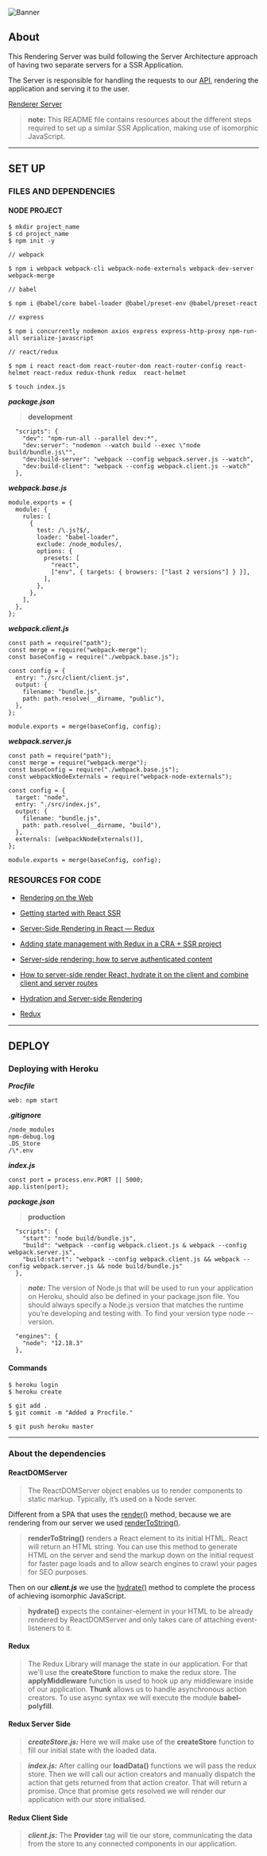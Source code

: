 ![Banner](/banner-ssr.gif)

## About

This Rendering Server was build following the Server Architecture approach of having two separate servers for a SSR Application.

The Server is responsible for handling the requests to our [API](https://secure-brushlands-32363.herokuapp.com/), rendering the application and serving it to the user.

[Renderer Server](https://pacific-dawn-60366.herokuapp.com/)

> **note:**
> This README file contains resources about the different steps required to set up a similar SSR Application, making use of isomorphic JavaScript.

---

## SET UP

### FILES AND DEPENDENCIES

#### NODE PROJECT

```
$ mkdir project_name
$ cd project_name
$ npm init -y

// webpack

$ npm i webpack webpack-cli webpack-node-externals webpack-dev-server webpack-merge

// babel

$ npm i @babel/core babel-loader @babel/preset-env @babel/preset-react

// express

$ npm i concurrently nodemon axios express express-http-proxy npm-run-all serialize-javascript

// react/redux

$ npm i react react-dom react-router-dom react-router-config react-helmet react-redux redux-thunk redux  react-helmet

$ touch index.js
```

**_package.json_**

> **development**

```
  "scripts": {
    "dev": "npm-run-all --parallel dev:*",
    "dev:server": "nodemon --watch build --exec \"node build/bundle.js\"",
    "dev:build-server": "webpack --config webpack.server.js --watch",
    "dev:build-client": "webpack --config webpack.client.js --watch"
  },
```

**_webpack.base.js_**

```
module.exports = {
  module: {
    rules: [
      {
        test: /\.js?$/,
        loader: "babel-loader",
        exclude: /node_modules/,
        options: {
          presets: [
            "react",
            ["env", { targets: { browsers: ["last 2 versions"] } }],
          ],
        },
      },
    ],
  },
};

```

**_webpack.client.js_**

```
const path = require("path");
const merge = require("webpack-merge");
const baseConfig = require("./webpack.base.js");

const config = {
  entry: "./src/client/client.js",
  output: {
    filename: "bundle.js",
    path: path.resolve(__dirname, "public"),
  },
};

module.exports = merge(baseConfig, config);
```

**_webpack.server.js_**

```
const path = require("path");
const merge = require("webpack-merge");
const baseConfig = require("./webpack.base.js");
const webpackNodeExternals = require("webpack-node-externals");

const config = {
  target: "node",
  entry: "./src/index.js",
  output: {
    filename: "bundle.js",
    path: path.resolve(__dirname, "build"),
  },
  externals: [webpackNodeExternals()],
};

module.exports = merge(baseConfig, config);

```

### RESOURCES FOR CODE

- [Rendering on the Web](https://developers.google.com/web/updates/2019/02/rendering-on-the-web)

- [Getting started with React SSR](https://blog.jakoblind.no/getting-started-react-ssr/)

- [Server-Side Rendering in React — Redux](https://medium.com/javascript-in-plain-english/server-side-rendering-in-react-redux-8d6209fbfed)

- [Adding state management with Redux in a CRA + SSR project](https://medium.com/bucharestjs/adding-state-management-with-redux-in-a-cra-srr-project-9798d74dbb3b)

- [Server-side rendering: how to serve authenticated content](https://www.bugsnag.com/blog/server-side-rendering-and-authenticated-content)

- [How to server-side render React, hydrate it on the client and combine client and server routes](https://dev.to/marvelouswololo/how-to-server-side-render-react-hydrate-it-on-the-client-and-combine-client-and-server-routes-1a3p)

- [Hydration and Server-side Rendering](https://blog.somewhatabstract.com/2020/03/16/hydration-and-server-side-rendering/)

- [Redux](https://medium.com/@dakota.lillie/flux-vs-redux-a-comparison-bbd5000d5111)

---

## DEPLOY

### Deploying with Heroku

**_Procfile_**

```
web: npm start
```

**_.gitignore_**

```
/node_modules
npm-debug.log
.DS_Store
/\*.env
```

**_index.js_**

```
const port = process.env.PORT || 5000;
app.listen(port);

```

**_package.json_**

> **production**

```
  "scripts": {
    "start": "node build/bundle.js",
    "build": "webpack --config webpack.client.js & webpack --config webpack.server.js",
    "build:start": "webpack --config webpack.client.js && webpack --config webpack.server.js && node build/bundle.js"
  },
```

> **_note:_** The version of Node.js that will be used to run your application on Heroku, should also be defined in your package.json file. You should always specify a Node.js version that matches the runtime you’re developing and testing with. To find your version type node --version.

```
  "engines": {
    "node": "12.18.3"
  },
```

#### Commands

```
$ heroku login
$ heroku create

$ git add .
$ git commit -m "Added a Procfile."

$ git push heroku master
```

---

### About the dependencies

#### ReactDOMServer

> The ReactDOMServer object enables us to render components to static markup. Typically, it’s used on a Node server.

Different from a SPA that uses the [render()](https://reactjs.org/docs/react-dom.html#render) method, because we are rendering from our server we used [renderToString()](https://reactjs.org/docs/react-dom-server.html#rendertostring).

> **renderToString()** renders a React element to its initial HTML. React will return an HTML string. You can use this method to generate HTML on the server and send the markup down on the initial request for faster page loads and to allow search engines to crawl your pages for SEO purposes.

Then on our **_client.js_** we use the [hydrate()](https://reactjs.org/docs/react-dom.html#hydrate) method to complete the process of achieving isomorphic JavaScript.

> **hydrate()** expects the container-element in your HTML to be already rendered by ReactDOMServer and only takes care of attaching event-listeners to it.

#### Redux

> The Redux Library will manage the state in our application. For that we'll use the **createStore** function to make the redux store. The **applyMiddleware** function is used to hook up any middleware inside of our application.
> **Thunk** allows us to handle asynchronous action creators. To use async syntax we will execute the module **babel-polyfill**.

#### Redux Server Side

> **_createStore.js:_** Here we will make use of the **createStore** function to fill our initial state with the loaded data.

> **_index.js:_** After calling our **loadData()** functions we will pass the redux store. Then we will call our action creators and manually dispatch the action that gets returned from that action creator. That will return a promise. Once that promise gets resolved we will render our application with our store initialised.

#### Redux Client Side

> **_client.js:_**
> The **Provider** tag will tie our store, communicating the data from the store to any connected components in our application.
